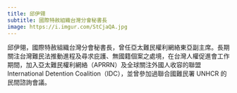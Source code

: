 ```yaml
---
title: 邱伊翎
subtitle: 國際特赦組織台灣分會秘書長
image: https://i.imgur.com/StCjaQA.jpg
---
```

邱伊翎，國際特赦組織台灣分會秘書長，曾任亞太難民權利網絡東亞副主席。長期關注台灣難民法推動進程及尋求庇護、無國籍個案之處境，在台灣人權促進會工作期間，加入亞太難民權利網絡（APRRN）及全球關注外國人收容的聯盟 International Detention Coalition（IDC），並曾參加過聯合國難民署 UNHCR 的民間諮詢會議。